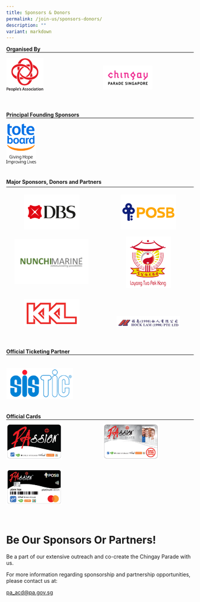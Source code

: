 ```yaml
---
title: Sponsors & Donors
permalink: /join-us/sponsors-donors/
description: ""
variant: markdown
---
```

<div style="margin: 0 auto; display: grid; grid-gap: 1rem; grid-template-columns: repeat(auto-fit, minmax(325px,1fr));">
    <div style="text-align: left;">
        <b>Organised By</b>
        <div style="margin: 0 auto; display: grid; grid-gap: 1rem; grid-template-columns: repeat(auto-fit, minmax(161px,1fr));border-top: 1px solid black; padding-top:2%;">
            <div style="text-align: left;padding-top:5px;"><img src="/images/Sponsors%20&amp;%20Donors/pa-14-october-2019-18-19-28.png" alt="People's Association" style="width:100px;float:left;"> </div>
            <div style="text-align: left; padding-top: 10%;"><img src="/images/Sponsors%20&amp;%20Donors/chingay-(black)-31-october-2021-11-10-19.png" alt="Chingay Parade Singapore" style="width: 133px; float: left;"> </div>
            <div style="text-align: left; padding-top: 5px;">&nbsp; </div>
        </div>
    </div>
    <div style="text-align: left;">
			<b>Principal Founding Sponsors</b>
        <div style="margin: 0 auto; display: grid; grid-gap: 1rem; grid-template-columns: repeat(auto-fit, minmax(161px,1fr)); border-top: 1px solid black;">
            <div style="text-align: left; padding-top: 15px;"><img src="/images/Sponsors%20&amp;%20Donors/tote-board-23-october-2019-17-24-12.jpg" alt="Toteboard" style="width: 80px; float: left;"> </div>
            <div style="text-align: left; padding-top: 18px;"></div>
            <div style="text-align: left; padding-top: 5px;">&nbsp; </div>
            <div style="text-align: left; padding-top: 5px;">&nbsp; </div>
        </div>
    </div>
</div>

<div style="text-align: left;">
	<b>Major Sponsors, Donors and Partners</b>
    <div style="margin: 5px auto; display: grid; grid-gap: 1rem; grid-template-columns: repeat(auto-fit, minmax(161px,1fr)); border-top: 1px solid black;">
        <div style="text-align: center;"><img src="/images/Sponsors%20&amp;%20Donors/DBS-Jan2023.png" alt="DBS" style="width:150px; padding-top:8%;"> </div>
        <div style="text-align: center;"><img src="/images/Sponsors%20&amp;%20Donors/POSB-Jan2023.png" alt="POSB" style="width:150px; padding-top:8%;"> </div>
        <div style="text-align: center;"><img src="/images/Sponsors%20&amp;%20Donors/Nunchi%20Marine%20Logo%20Vector%20-%202023.png" alt="Nunchi Marine" style="width:200px;padding-top:3%;">        <img src="/images/Sponsors%20&amp;%20Donors/kkl-14-october-2019-18-47-18.png" alt="KKL" style="width:150px;padding-top:15%;"> </div>
<div style="text-align: center;"> 
        <div style="text-align: center;"><img src="/images/Sponsors%20&amp;%20Donors/loyang-tua-pek-gong-14-october-2019-18-26-36.jpg" alt="Loyang Tua Pek Gong" style="width:120px;"> </div>
        <div style="text-align: center;"><img src="/images/Sponsors%20&amp;%20Donors/hock-lam-11-february-2021-21-54-16.png" alt="Hock Lam" style="width:170px;padding-top:29%;"> </div> </div>
        <div style="text-align: center;"> </div>
        <div style="text-align: center;"> </div>
        <div style="text-align: center;"> </div>
</div>
</div>
<br>

<div style="margin: 0 auto; display: grid; grid-gap: 1rem; grid-template-columns: repeat(auto-fit, minmax(325px,1fr));">
    <div style="text-align: left;">
<b>Official Ticketing Partner</b>
        <div style="margin: 0 auto; display: grid; grid-gap: 1rem; grid-template-columns: repeat(auto-fit, minmax(161px,1fr)); border-top: 1px solid black;">
            <div style="text-align: left; padding-top: 35px;"><img src="/images/SISTIC_Logo_Full_Color.png" alt="Lazada" style="width: 180px; float: left;"> </div>
            <div style="text-align: left; padding-top: 5px;">&nbsp; </div>
            <div style="text-align: left; padding-top: 5px;">&nbsp; </div>
            <div style="text-align: left; padding-top: 5px;">&nbsp; </div>
        </div>
    </div>
</div>

<div style="text-align: left;">
    <b>Official Cards</b>
    <div style="margin: 0 auto; display: grid; grid-gap: 1rem; grid-template-columns: repeat(auto-fit, minmax(161px,1fr)); border-top: 1px solid black;">
        <div style="text-align: left; padding-top: 10px;"><img src="/images/Sponsors%20&amp;%20Donors/PAssionCard%202022%20Black.png" style="width:150px;float: left;"> </div>
        <div style="text-align: left; padding-top: 10px;"><img src="/images/Sponsors%20&amp;%20Donors/PAssionCard%202022%20Silver.png" alt="PAssion Card Silver" style="width: 150px; float: left;"> </div>
        <div style="text-align: left; padding-top: 10px;"><img src="/images/Sponsors%20&amp;%20Donors/PAssionCard%202022%20POSB.png" alt="PAssion Card POSB" style="width: 150px; float: left;"> </div>
        <div style="text-align: left; padding-top: 5px;">&nbsp; </div>
        <div style="text-align: left; padding-top: 5px;">&nbsp; </div>
    </div>
</div>


# **Be Our Sponsors Or Partners!**
Be a part of our extensive outreach and co-create the Chingay Parade with us.

For more information regarding sponsorship and partnership opportunities, please contact us at:

[pa_acd@pa.gov.sg](mailto:pa_acd@pa.gov.sg)